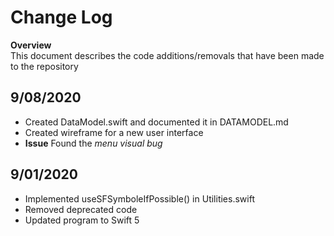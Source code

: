 # Change Log

**Overview**\
This document describes the code additions/removals that have been made to the repository

## 9/08/2020

- Created DataModel.swift and documented it in DATAMODEL.md
- Created wireframe for a new user interface
- **Issue** Found the _menu visual bug_

## 9/01/2020

- Implemented useSFSymboleIfPossible() in Utilities.swift
- Removed deprecated code
- Updated program to Swift 5
